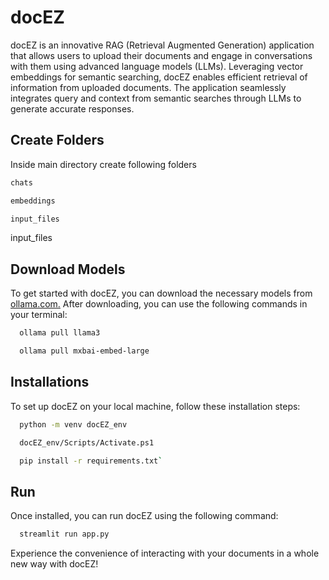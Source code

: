 
# docEZ

docEZ is an innovative RAG (Retrieval Augmented Generation) application that allows users to upload their documents and engage in conversations with them using advanced language models (LLMs). Leveraging vector embeddings for semantic searching, docEZ enables efficient retrieval of information from uploaded documents. The application seamlessly integrates query and context from semantic searches through LLMs to generate accurate responses.

## Create Folders
Inside main directory create following folders
```bash
chats
```
```bash
embeddings
```
```bash
input_files 
```
input_files

## Download Models

To get started with docEZ, you can download the necessary models from [ollama.com.](https://ollama.com/) After downloading, you can use the following commands in your terminal:

```bash
  ollama pull llama3
```
```bash
  ollama pull mxbai-embed-large
```

## Installations
To set up docEZ on your local machine, follow these installation steps:

```bash
  python -m venv docEZ_env
```
```bash
  docEZ_env/Scripts/Activate.ps1
```
```bash
  pip install -r requirements.txt`
```

## Run
Once installed, you can run docEZ using the following command:
```bash
  streamlit run app.py
```
Experience the convenience of interacting with your documents in a whole new way with docEZ!
